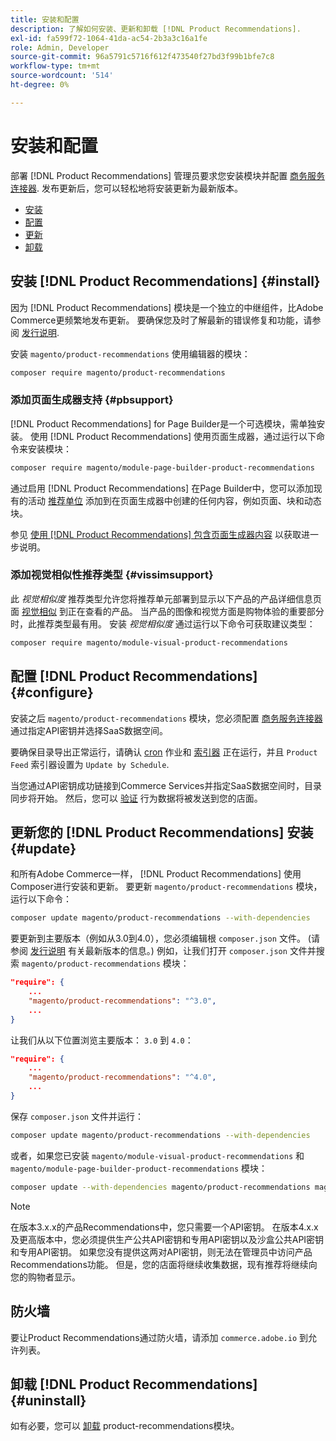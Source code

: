 ```yaml
---
title: 安装和配置
description: 了解如何安装、更新和卸载 [!DNL Product Recommendations].
exl-id: fa599f72-1064-41da-ac54-2b3a3c16a1fe
role: Admin, Developer
source-git-commit: 96a5791c5716f612f473540f27bd3f99b1bfe7c8
workflow-type: tm+mt
source-wordcount: '514'
ht-degree: 0%

---
```


# 安装和配置

部署 [!DNL Product Recommendations] 管理员要求您安装模块并配置 [商务服务连接器](../landing/saas.md). 发布更新后，您可以轻松地将安装更新为最新版本。

- [安装](#install)
- [配置](#configure)
- [更新](#update)
- [卸载](#uninstall)

## 安装 [!DNL Product Recommendations] {#install}

因为 [!DNL Product Recommendations] 模块是一个独立的中继组件，比Adobe Commerce更频繁地发布更新。 要确保您及时了解最新的错误修复和功能，请参阅 [发行说明](release-notes.md).

安装 `magento/product-recommendations` 使用编辑器的模块：

```bash
composer require magento/product-recommendations
```

### 添加页面生成器支持 {#pbsupport}

[!DNL Product Recommendations] for Page Builder是一个可选模块，需单独安装。 使用 [!DNL Product Recommendations] 使用页面生成器，通过运行以下命令来安装模块：

```bash
composer require magento/module-page-builder-product-recommendations
```

通过启用 [!DNL Product Recommendations] 在Page Builder中，您可以添加现有的活动 [推荐单位](https://experienceleague.adobe.com/docs/commerce-admin/page-builder/add-content/recommendations.html) 添加到在页面生成器中创建的任何内容，例如页面、块和动态块。

参见 [使用 [!DNL Product Recommendations] 包含页面生成器内容](page-builder.md) 以获取进一步说明。

### 添加视觉相似性推荐类型 {#vissimsupport}

此 _视觉相似度_ 推荐类型允许您将推荐单元部署到显示以下产品的产品详细信息页面 [视觉相似](type.md#visualsim) 到正在查看的产品。 当产品的图像和视觉方面是购物体验的重要部分时，此推荐类型最有用。 安装 _视觉相似度_ 通过运行以下命令可获取建议类型：

```bash
composer require magento/module-visual-product-recommendations
```

## 配置 [!DNL Product Recommendations] {#configure}

安装之后 `magento/product-recommendations` 模块，您必须配置 [商务服务连接器](https://experienceleague.adobe.com/docs/commerce-admin/config/services/saas.html) 通过指定API密钥并选择SaaS数据空间。

要确保目录导出正常运行，请确认 [cron](https://experienceleague.adobe.com/docs/commerce-operations/configuration-guide/cli/configure-cron-jobs.html) 作业和 [索引器](https://experienceleague.adobe.com/docs/commerce-operations/configuration-guide/cli/manage-indexers.html) 正在运行，并且 `Product Feed` 索引器设置为 `Update by Schedule`.

当您通过API密钥成功链接到Commerce Services并指定SaaS数据空间时，目录同步将开始。 然后，您可以 [验证](verify.md) 行为数据将被发送到您的店面。

## 更新您的 [!DNL Product Recommendations] 安装 {#update}

和所有Adobe Commerce一样， [!DNL Product Recommendations] 使用Composer进行安装和更新。 要更新 `magento/product-recommendations` 模块，运行以下命令：

```bash
composer update magento/product-recommendations --with-dependencies
```

要更新到主要版本（例如从3.0到4.0），您必须编辑根 `composer.json` 文件。 (请参阅 [发行说明](release-notes.md) 有关最新版本的信息。) 例如，让我们打开 `composer.json` 文件并搜索 `magento/product-recommendations` 模块：

```json
"require": {
    ...
    "magento/product-recommendations": "^3.0",
    ...
}
```

让我们从以下位置浏览主要版本： `3.0` 到 `4.0`：

```json
"require": {
    ...
    "magento/product-recommendations": "^4.0",
    ...
}
```

保存 `composer.json` 文件并运行：

```bash
composer update magento/product-recommendations --with-dependencies
```

或者，如果您已安装 `magento/module-visual-product-recommendations` 和 `magento/module-page-builder-product-recommendations` 模块：

```bash
composer update --with-dependencies magento/product-recommendations magento/module-visual-product-recommendations magento/module-page-builder-product-recommendations
```

>[!NOTE]
>
> 在版本3.x.x的产品Recommendations中，您只需要一个API密钥。 在版本4.x.x及更高版本中，您必须提供生产公共API密钥和专用API密钥以及沙盒公共API密钥和专用API密钥。 如果您没有提供这两对API密钥，则无法在管理员中访问产品Recommendations功能。 但是，您的店面将继续收集数据，现有推荐将继续向您的购物者显示。

## 防火墙

要让Product Recommendations通过防火墙，请添加 `commerce.adobe.io` 到允许列表。

## 卸载 [!DNL Product Recommendations] {#uninstall}

如有必要，您可以 [卸载](https://experienceleague.adobe.com/docs/commerce-operations/installation-guide/tutorials/uninstall-modules.html) product-recommendations模块。
